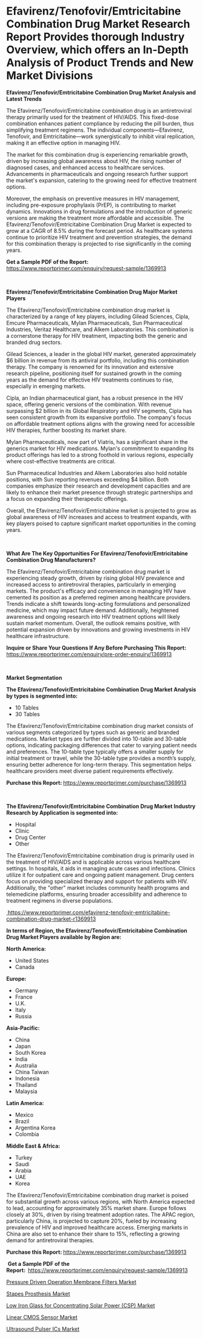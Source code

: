 <p><h1>Efavirenz/Tenofovir/Emtricitabine Combination Drug Market Research Report Provides thorough Industry Overview, which offers an In-Depth Analysis of Product Trends and New Market Divisions</h1></p><p><strong>Efavirenz/Tenofovir/Emtricitabine Combination Drug Market Analysis and Latest Trends</strong></p>
<p><p>The Efavirenz/Tenofovir/Emtricitabine combination drug is an antiretroviral therapy primarily used for the treatment of HIV/AIDS. This fixed-dose combination enhances patient compliance by reducing the pill burden, thus simplifying treatment regimens. The individual components—Efavirenz, Tenofovir, and Emtricitabine—work synergistically to inhibit viral replication, making it an effective option in managing HIV.</p><p>The market for this combination drug is experiencing remarkable growth, driven by increasing global awareness about HIV, the rising number of diagnosed cases, and enhanced access to healthcare services. Advancements in pharmaceuticals and ongoing research further support the market's expansion, catering to the growing need for effective treatment options.</p><p>Moreover, the emphasis on preventive measures in HIV management, including pre-exposure prophylaxis (PrEP), is contributing to market dynamics. Innovations in drug formulations and the introduction of generic versions are making the treatment more affordable and accessible. The Efavirenz/Tenofovir/Emtricitabine Combination Drug Market is expected to grow at a CAGR of 8.5% during the forecast period. As healthcare systems continue to prioritize HIV treatment and prevention strategies, the demand for this combination therapy is projected to rise significantly in the coming years.</p></p>
<p><strong>Get a Sample PDF of the Report:&nbsp;</strong> <a href="https://www.reportprimer.com/enquiry/request-sample/1369913">https://www.reportprimer.com/enquiry/request-sample/1369913</a></p>
<p>&nbsp;</p>
<p><strong>Efavirenz/Tenofovir/Emtricitabine Combination Drug Major Market Players</strong></p>
<p><p>The Efavirenz/Tenofovir/Emtricitabine combination drug market is characterized by a range of key players, including Gilead Sciences, Cipla, Emcure Pharmaceuticals, Mylan Pharmaceuticals, Sun Pharmaceutical Industries, Veritaz Healthcare, and Alkem Laboratories. This combination is a cornerstone therapy for HIV treatment, impacting both the generic and branded drug sectors.</p><p>Gilead Sciences, a leader in the global HIV market, generated approximately $6 billion in revenue from its antiviral portfolio, including this combination therapy. The company is renowned for its innovation and extensive research pipeline, positioning itself for sustained growth in the coming years as the demand for effective HIV treatments continues to rise, especially in emerging markets.</p><p>Cipla, an Indian pharmaceutical giant, has a robust presence in the HIV space, offering generic versions of the combination. With revenue surpassing $2 billion in its Global Respiratory and HIV segments, Cipla has seen consistent growth from its expansive portfolio. The company's focus on affordable treatment options aligns with the growing need for accessible HIV therapies, further boosting its market share.</p><p>Mylan Pharmaceuticals, now part of Viatris, has a significant share in the generics market for HIV medications. Mylan's commitment to expanding its product offerings has led to a strong foothold in various regions, especially where cost-effective treatments are critical.</p><p>Sun Pharmaceutical Industries and Alkem Laboratories also hold notable positions, with Sun reporting revenues exceeding $4 billion. Both companies emphasize their research and development capacities and are likely to enhance their market presence through strategic partnerships and a focus on expanding their therapeutic offerings.</p><p>Overall, the Efavirenz/Tenofovir/Emtricitabine market is projected to grow as global awareness of HIV increases and access to treatment expands, with key players poised to capture significant market opportunities in the coming years.</p></p>
<p>&nbsp;</p>
<p><strong>What Are The Key Opportunities For Efavirenz/Tenofovir/Emtricitabine Combination Drug Manufacturers?</strong></p>
<p><p>The Efavirenz/Tenofovir/Emtricitabine combination drug market is experiencing steady growth, driven by rising global HIV prevalence and increased access to antiretroviral therapies, particularly in emerging markets. The product's efficacy and convenience in managing HIV have cemented its position as a preferred regimen among healthcare providers. Trends indicate a shift towards long-acting formulations and personalized medicine, which may impact future demand. Additionally, heightened awareness and ongoing research into HIV treatment options will likely sustain market momentum. Overall, the outlook remains positive, with potential expansion driven by innovations and growing investments in HIV healthcare infrastructure.</p></p>
<p><strong>Inquire or Share Your Questions If Any Before Purchasing This Report:</strong> <a href="https://www.reportprimer.com/enquiry/pre-order-enquiry/1369913">https://www.reportprimer.com/enquiry/pre-order-enquiry/1369913</a></p>
<p>&nbsp;</p>
<p><strong>Market Segmentation</strong></p>
<p><strong>The Efavirenz/Tenofovir/Emtricitabine Combination Drug Market Analysis by types is segmented into:</strong></p>
<p><ul><li>10 Tables</li><li>30 Tables</li></ul></p>
<p><p>The Efavirenz/Tenofovir/Emtricitabine combination drug market consists of various segments categorized by types such as generic and branded medications. Market types are further divided into 10-table and 30-table options, indicating packaging differences that cater to varying patient needs and preferences. The 10-table type typically offers a smaller supply for initial treatment or travel, while the 30-table type provides a month’s supply, ensuring better adherence for long-term therapy. This segmentation helps healthcare providers meet diverse patient requirements effectively.</p></p>
<p><strong>Purchase this Report:&nbsp;</strong><a href="https://www.reportprimer.com/purchase/1369913">https://www.reportprimer.com/purchase/1369913</a></p>
<p>&nbsp;</p>
<p><strong>The Efavirenz/Tenofovir/Emtricitabine Combination Drug Market Industry Research by Application is segmented into:</strong></p>
<p><ul><li>Hospital</li><li>Clinic</li><li>Drug Center</li><li>Other</li></ul></p>
<p><p>The Efavirenz/Tenofovir/Emtricitabine combination drug is primarily used in the treatment of HIV/AIDS and is applicable across various healthcare settings. In hospitals, it aids in managing acute cases and infections. Clinics utilize it for outpatient care and ongoing patient management. Drug centers focus on providing specialized therapy and support for patients with HIV. Additionally, the "other" market includes community health programs and telemedicine platforms, ensuring broader accessibility and adherence to treatment regimens in diverse populations.</p></p>
<p><a href="https://www.reportprimer.com/efavirenz-tenofovir-emtricitabine-combination-drug-market-r1369913">&nbsp;https://www.reportprimer.com/efavirenz-tenofovir-emtricitabine-combination-drug-market-r1369913</a></p>
<p><strong>In terms of Region, the Efavirenz/Tenofovir/Emtricitabine Combination Drug Market Players available by Region are:</strong></p>
<p>
    <p> <strong> North America: </strong>
        <ul>
            <li>United States</li>
            <li>Canada</li>
        </ul>
        </p> 
    <p> <strong> Europe: </strong>
        <ul>
            <li>Germany</li>
            <li>France</li>
            <li>U.K.</li>
            <li>Italy</li>
            <li>Russia</li>
        </ul>
        </p> 
    <p> <strong> Asia-Pacific: </strong>
        <ul>
            <li>China</li>
            <li>Japan</li>
            <li>South Korea</li>
            <li>India</li>
            <li>Australia</li>
            <li>China Taiwan</li>
            <li>Indonesia</li>
            <li>Thailand</li>
            <li>Malaysia</li>
        </ul>
        </p> 
    <p> <strong> Latin America: </strong>
        <ul>
            <li>Mexico</li>
            <li>Brazil</li>
            <li>Argentina Korea</li>
            <li>Colombia</li>
        </ul>
        </p> 
    <p> <strong> Middle East & Africa: </strong>
        <ul>
            <li>Turkey</li>
            <li>Saudi</li>
            <li>Arabia</li>
            <li>UAE</li>
            <li>Korea</li>
        </ul>
    </p>
    </p>
<p><p>The Efavirenz/Tenofovir/Emtricitabine combination drug market is poised for substantial growth across various regions, with North America expected to lead, accounting for approximately 35% market share. Europe follows closely at 30%, driven by rising treatment adoption rates. The APAC region, particularly China, is projected to capture 20%, fueled by increasing prevalence of HIV and improved healthcare access. Emerging markets in China are also set to enhance their share to 15%, reflecting a growing demand for antiretroviral therapies.</p></p>
<p><strong>Purchase this Report: </strong><a href="https://www.reportprimer.com/purchase/1369913">https://www.reportprimer.com/purchase/1369913</a></p>
<p>&nbsp;<strong>Get a Sample PDF of the Report:&nbsp;&nbsp;</strong><a href="https://www.reportprimer.com/enquiry/request-sample/1369913">https://www.reportprimer.com/enquiry/request-sample/1369913</a></p>
<p><strong></strong></p>
<p><p><a href="https://github.com/nathandecarvalho/Market-Research-Report-List-5/blob/main/pressure-driven-operation-membrane-filters-market.md">Pressure Driven Operation Membrane Filters Market</a></p><p><a href="https://www.linkedin.com/pulse/insights-stapes-prosthesis-market-players-size-geographical-nflpf">Stapes Prosthesis Market</a></p><p><a href="https://issuu.com/reportprime-2/docs/low-iron-glass-for-concentrating-so_de99e3d816720c">Low Iron Glass for Concentrating Solar Power (CSP) Market</a></p><p><a href="https://medium.com/@grantdupreehq/emerging-linear-cmos-sensor-market-opportunities-market-analysis-for-investors-and-stakeholders-a2f8637bf6c6?postPublishedType=repub">Linear CMOS Sensor Market</a></p><p><a href="https://medium.com/@grantdupreehq/global-ultrasound-pulser-ics-market-focus-on-product-type-8-channels-16-channels-64-channels-4458271f2140">Ultrasound Pulser ICs Market</a></p></p>